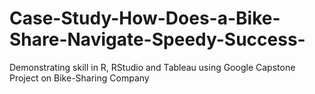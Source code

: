 # Case-Study-How-Does-a-Bike-Share-Navigate-Speedy-Success-
Demonstrating skill in R, RStudio and Tableau using Google Capstone Project on Bike-Sharing Company
